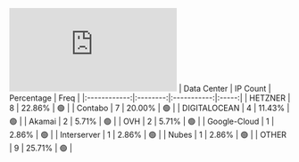 ![Diagramm](https://github.com/obajay/StateSync-snapshots/blob/main/Projects/Likecoin/1/README.md)
| Data Center | IP Count | Percentage | Freq |
|:------------:|:--------:|:-----------:|:-----:|
| HETZNER | 8 | 22.86% | 🟢 |
| Contabo | 7 | 20.00% | 🟢 |
| DIGITALOCEAN | 4 | 11.43% | 🟢 |
| Akamai | 2 | 5.71% | 🟢 |
| OVH | 2 | 5.71% | 🟢 |
| Google-Cloud | 1 | 2.86% | 🟢 |
| Interserver | 1 | 2.86% | 🟢 |
| Nubes | 1 | 2.86% | 🟢 |
| OTHER | 9 | 25.71% | 🟢 |